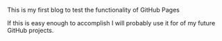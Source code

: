 This is my first blog to test the functionality of GitHub Pages

If this is easy enough to accomplish I will probably use it for 
of my future GitHub projects.
